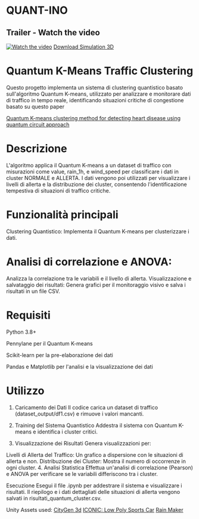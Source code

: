 # QUANT-INO

## Trailer - Watch the video
[![Watch the video](https://img.youtube.com/vi/Q6rhuSUnB9Q/maxresdefault.jpg)](https://www.youtube.com/watch?v=Q6rhuSUnB9Q)
[Download Simulation 3D](https://www.dropbox.com/scl/fi/xunaqy7874sly7zq8k4sv/Build-Simulazione.zip?rlkey=p1wo1el3pxbhhr2amjvjkc2v5&st=3mjlmbad&dl=0)

# Quantum K-Means Traffic Clustering

Questo progetto implementa un sistema di clustering quantistico basato sull'algoritmo Quantum K-means, utilizzato per analizzare e monitorare dati di traffico in tempo reale, identificando situazioni critiche di congestione basato su questo paper

[Quantum K-means clustering method for detecting heart disease using quantum circuit approach](https://doi.org/10.1007/s00500-022-07200-x)

# Descrizione

L'algoritmo applica il Quantum K-means a un dataset di traffico con misurazioni come value, rain_1h, e wind_speed per classificare i dati in cluster NORMALE e ALLERTA. I dati vengono poi utilizzati per visualizzare i livelli di allerta e la distribuzione dei cluster, consentendo l'identificazione tempestiva di situazioni di traffico critiche.

# Funzionalità principali
Clustering Quantistico: Implementa il Quantum K-means per clusterizzare i dati.

# Analisi di correlazione e ANOVA: 

Analizza la correlazione tra le variabili e il livello di allerta.
Visualizzazione e salvataggio dei risultati: Genera grafici per il monitoraggio visivo e salva i risultati in un file CSV.

# Requisiti

Python 3.8+

Pennylane per il Quantum K-means

Scikit-learn per la pre-elaborazione dei dati

Pandas e Matplotlib per l'analisi e la visualizzazione dei dati

# Utilizzo
1. Caricamento dei Dati
Il codice carica un dataset di traffico (dataset_output/df1.csv) e rimuove i valori mancanti.

2. Training del Sistema Quantistico
Addestra il sistema con Quantum K-means e identifica i cluster critici.

3. Visualizzazione dei Risultati
Genera visualizzazioni per:

Livelli di Allerta del Traffico: Un grafico a dispersione con le situazioni di allerta e non.
Distribuzione dei Cluster: Mostra il numero di occorrenze in ogni cluster.
4. Analisi Statistica
Effettua un'analisi di correlazione (Pearson) e ANOVA per verificare se le variabili differiscono tra i cluster.

Esecuzione
Esegui il file .ipynb per addestrare il sistema e visualizzare i risultati. Il riepilogo e i dati dettagliati delle situazioni di allerta vengono salvati in risultati_quantum_cluster.csv.



Unity Assets used:
[CityGen 3d](https://assetstore.unity.com/auth/login?redirect_to=%2Fpackages%2Ftools%2Fterrain%2Fcitygen3d-162468)
[ICONIC: Low Poly Sports Car](https://assetstore.unity.com/packages/3d/vehicles/land/iconic-low-poly-sports-car-free-vol-02-281765)
[Rain Maker](https://assetstore.unity.com/packages/vfx/particles/environment/rain-maker-2d-and-3d-rain-particle-system-for-unity-34938)
